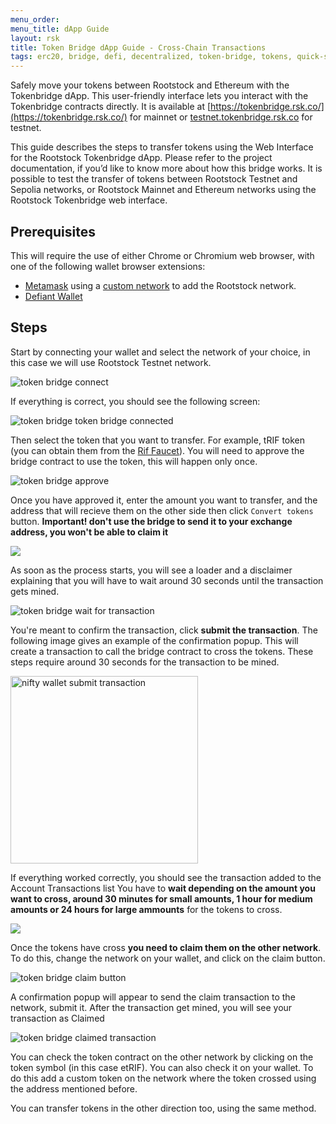```yaml
---
menu_order: 
menu_title: dApp Guide
layout: rsk
title: Token Bridge dApp Guide - Cross-Chain Transactions
tags: erc20, bridge, defi, decentralized, token-bridge, tokens, quick-start, testnet, networks, dApps, tools, rsk, ethereum, smart-contracts, guides, tutorial, install, get-started, how-to
---
```


Safely move your tokens between Rootstock and Ethereum with the Tokenbridge dApp. This user-friendly interface lets you interact with the Tokenbridge contracts directly. It is available at [https://tokenbridge.rsk.co/](https://tokenbridge.rsk.co/) for mainnet or [testnet.tokenbridge.rsk.co](https://testnet.tokenbridge.rsk.co/) for testnet.

This guide describes the steps to transfer tokens using the Web Interface for the Rootstock Tokenbridge dApp. Please refer to the project documentation, if you’d like to know more about how this bridge works. It is possible to test the transfer of tokens between Rootstock Testnet and Sepolia networks, or Rootstock Mainnet and Ethereum networks using the Rootstock Tokenbridge web interface.

## Prerequisites

This will require the use of either Chrome or Chromium web browser, with one of the following wallet browser extensions:
- [Metamask](https://metamask.io/download.html) using a [custom network](/develop/apps/wallets/metamask/) to add the Rootstock network.
- [Defiant Wallet](https://defiantapp.tech/)

## Steps

Start by connecting your wallet and select the network of your choice, in this case we will use Rootstock Testnet network.

<img src="/assets/img/tools/tokenbridge/dapp-image1-1.png" alt="token bridge connect"/>

If everything is correct, you should see the following screen:

<img src="/assets/img/tools/tokenbridge/dapp-image1-2.png" alt="token bridge token bridge connected" />

Then select the token that you want to transfer. For example, tRIF token (you can obtain them from the [Rif Faucet](https://faucet.rifos.org/)).
You will need to approve the bridge contract to use the token, this will happen only once.

<img src="/assets/img/tools/tokenbridge/dapp-image2.png" alt="token bridge approve" />

Once you have approved it, enter the amount you want to transfer, and the address that will recieve them on the other side then click `Convert tokens` button. **Important! don't use the bridge to send it to your exchange address, you won't be able to claim it**

<img src="/assets/img/tools/tokenbridge/dapp-image3.png" />

As soon as the process starts, you will see a loader and a disclaimer explaining that you will have to wait around 30 seconds until the transaction gets mined.

<img src="/assets/img/tools/tokenbridge/dapp-image4.png" alt="token bridge wait for transaction" />

You're meant to confirm the transaction, click **submit the transaction**. The following image gives an example of the confirmation popup. This will create  a transaction to call the bridge contract to cross the tokens. These steps require around 30 seconds for the transaction to be mined.

<img src="/assets/img/tools/tokenbridge/dapp-image5.png" width="300" alt="nifty wallet submit transaction" />

If everything worked correctly, you should see the transaction added to the Account Transactions list
You have to **wait depending on the amount you want to cross, around 30 minutes for small amounts, 1 hour for medium amounts or 24 hours for large ammounts** for the tokens to cross.

<img src="/assets/img/tools/tokenbridge/dapp-image6.png" />

Once the tokens have cross **you need to claim them on the other network**. To do this, change the network on your wallet, and click on the claim button.

<img src="/assets/img/tools/tokenbridge/dapp-image7.png" alt="token bridge claim button" />

A confirmation popup will appear to send the claim transaction to the network, submit it. After the transaction get mined, you will see your transaction as Claimed

<img src="/assets/img/tools/tokenbridge/dapp-image8.png" alt="token bridge claimed transaction"/>

You can check the token contract on the other network by clicking on the token symbol (in this case etRIF).
You can also check it on your wallet. To do this add a custom token on the network where the token crossed using the address mentioned before.

You can transfer tokens in the other direction too, using the same method.
